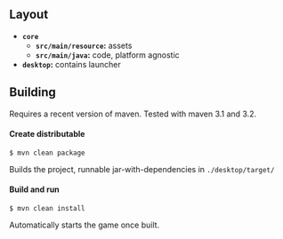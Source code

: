 ## Layout

- __`core`__
  - __`src/main/resource`:__ assets
  - __`src/main/java`:__ code, platform agnostic
- __`desktop`:__ contains launcher


## Building

Requires a recent version of maven. Tested with maven 3.1 and 3.2.


#### Create distributable

```
$ mvn clean package
```

Builds the project, runnable jar-with-dependencies in `./desktop/target/`


#### Build and run

```
$ mvn clean install
```

Automatically starts the game once built.
